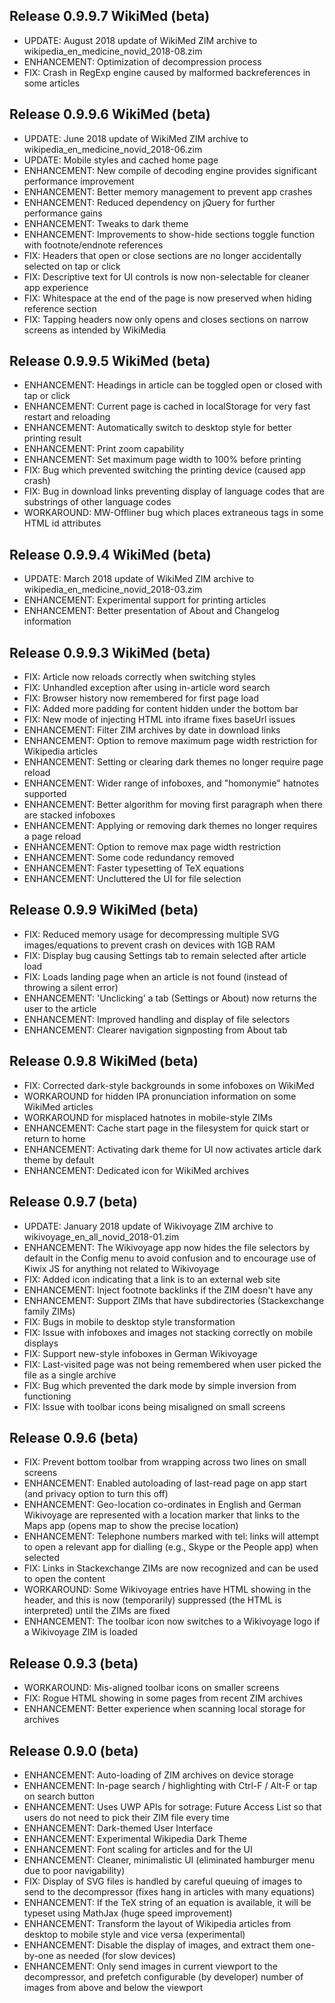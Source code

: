 ## Release 0.9.9.7 WikiMed (beta)
* UPDATE: August 2018 update of WikiMed ZIM archive to wikipedia_en_medicine_novid_2018-08.zim
* ENHANCEMENT: Optimization of decompression process
* FIX: Crash in RegExp engine caused by malformed backreferences in some articles

## Release 0.9.9.6 WikiMed (beta)
* UPDATE: June 2018 update of WikiMed ZIM archive to wikipedia_en_medicine_novid_2018-06.zim
* UPDATE: Mobile styles and cached home page
* ENHANCEMENT: New compile of decoding engine provides significant performance improvement
* ENHANCEMENT: Better memory management to prevent app crashes
* ENHANCEMENT: Reduced dependency on jQuery for further performance gains
* ENHANCEMENT: Tweaks to dark theme
* ENHANCEMENT: Improvements to show-hide sections toggle function with footnote/endnote references
* FIX: Headers that open or close sections are no longer accidentally selected on tap or click
* FIX: Descriptive text for UI controls is now non-selectable for cleaner app experience
* FIX: Whitespace at the end of the page is now preserved when hiding reference section
* FIX: Tapping headers now only opens and closes sections on narrow screens as intended by WikiMedia

## Release 0.9.9.5 WikiMed (beta)
* ENHANCEMENT: Headings in article can be toggled open or closed with tap or click
* ENHANCEMENT: Current page is cached in localStorage for very fast restart and reloading
* ENHANCEMENT: Automatically switch to desktop style for better printing result
* ENHANCEMENT: Print zoom capability
* ENHANCEMENT: Set maximum page width to 100% before printing
* FIX: Bug which prevented switching the printing device (caused app crash)
* FIX: Bug in download links preventing display of language codes that are substrings of other language codes
* WORKAROUND: MW-Offliner bug which places extraneous tags in some HTML id attributes

## Release 0.9.9.4 WikiMed (beta)
* UPDATE: March 2018 update of WikiMed ZIM archive to wikipedia_en_medicine_novid_2018-03.zim
* ENHANCEMENT: Experimental support for printing articles
* ENHANCEMENT: Better presentation of About and Changelog information

## Release 0.9.9.3 WikiMed (beta)
* FIX: Article now reloads correctly when switching styles
* FIX: Unhandled exception after using in-article word search
* FIX: Browser history now remembered for first page load
* FIX: Added more padding for content hidden under the bottom bar
* FIX: New mode of injecting HTML into iframe fixes baseUrl issues
* ENHANCEMENT: Filter ZIM archives by date in download links
* ENHANCEMENT: Option to remove maximum page width restriction for Wikipedia articles
* ENHANCEMENT: Setting or clearing dark themes no longer require page reload
* ENHANCEMENT: Wider range of infoboxes, and "homonymie" hatnotes supported
* ENHANCEMENT: Better algorithm for moving first paragraph when there are stacked infoboxes
* ENHANCEMENT: Applying or removing dark themes no longer requires a page reload
* ENHANCEMENT: Option to remove max page width restriction
* ENHANCEMENT: Some code redundancy removed
* ENHANCEMENT: Faster typesetting of TeX equations
* ENHANCEMENT: Uncluttered the UI for file selection

## Release 0.9.9 WikiMed (beta)
* FIX: Reduced memory usage for decompressing multiple SVG images/equations to prevent crash on devices with 1GB RAM
* FIX: Display bug causing Settings tab to remain selected after article load
* FIX: Loads landing page when an article is not found (instead of throwing a silent error)
* ENHANCEMENT: 'Unclicking' a tab (Settings or About) now returns the user to the article
* ENHANCEMENT: Improved handling and display of file selectors
* ENHANCEMENT: Clearer navigation signposting from About tab

## Release 0.9.8 WikiMed (beta)
* FIX: Corrected dark-style backgrounds in some infoboxes on WikiMed 
* WORKAROUND for hidden IPA pronunciation information on some WikiMed articles
* WORKAROUND for misplaced hatnotes in mobile-style ZIMs
* ENHANCEMENT: Cache start page in the filesystem for quick start or return to home
* ENHANCEMENT: Activating dark theme for UI now activates article dark theme by default
* ENHANCEMENT: Dedicated icon for WikiMed archives

## Release 0.9.7 (beta)
* UPDATE: January 2018 update of Wikivoyage ZIM archive to wikivoyage_en_all_novid_2018-01.zim
* ENHANCEMENT: The Wikivoyage app now hides the file selectors by default in the Config menu to avoid confusion and to encourage use of Kiwix JS for anything not related to Wikivoyage
* FIX: Added icon indicating that a link is to an external web site
* ENHANCEMENT: Inject footnote backlinks if the ZIM doesn't have any
* ENHANCEMENT: Support ZIMs that have subdirectories (Stackexchange family ZIMs)
* FIX: Bugs in mobile to desktop style transformation
* FIX: Issue with infoboxes and images not stacking correctly on mobile displays
* FIX: Support new-style infoboxes in German Wikivoyage
* FIX: Last-visited page was not being remembered when user picked the file as a single archive
* FIX: Bug which prevented the dark mode by simple inversion from functioning
* FIX: Issue with toolbar icons being misaligned on small screens

## Release 0.9.6 (beta)
* FIX: Prevent bottom toolbar from wrapping across two lines on small screens
* ENHANCEMENT: Enabled autoloading of last-read page on app start (and privacy option to turn this off)
* ENHANCEMENT: Geo-location co-ordinates in English and German Wikivoyage are represented with a location marker that links to the Maps app (opens map to show the precise location)
* ENHANCEMENT: Telephone numbers marked with tel: links will attempt to open a relevant app for dialling (e.g., Skype or the People app) when selected
* FIX: Links in Stackexchange ZIMs are now recognized and can be used to open the content
* WORKAROUND: Some Wikivoyage entries have HTML showing in the header, and this is now (temporarily) suppressed (the HTML is interpreted) until the ZIMs are fixed
* ENHANCEMENT: The toolbar icon now switches to a Wikivoyage logo if a Wikivoyage ZIM is loaded

## Release 0.9.3 (beta)
* WORKAROUND: Mis-aligned toolbar icons on smaller screens
* FIX: Rogue HTML showing in some pages from recent ZIM archives
* ENHANCEMENT: Better experience when scanning local storage for archives

## Release 0.9.0 (beta)
* ENHANCEMENT: Auto-loading of ZIM archives on device storage
* ENHANCEMENT: In-page search / highlighting with Ctrl-F / Alt-F or tap on search button
* ENHANCEMENT: Uses UWP APIs for sotrage: Future Access List so that users do not need to pick their ZIM file every time
* ENHANCEMENT: Dark-themed User Interface
* ENHANCEMENT: Experimental Wikipedia Dark Theme
* ENHANCEMENT: Font scaling for articles and for the UI
* ENHANCEMENT: Cleaner, minimalistic UI (eliminated hamburger menu due to poor navigability)
* FIX: Display of SVG files is handled by careful queuing of images to send to the decompressor (fixes hang in articles with many equations)
* ENHANCEMENT: If the TeX string of an equation is available, it will be typeset using MathJax (huge speed improvement)
* ENHANCEMENT: Transform the layout of Wikipedia articles from desktop to mobile style and vice versa (experimental)
* ENHANCEMENT: Disable the display of images, and extract them one-by-one as needed (for slow devices)
* ENHANCEMENT: Only send images in current viewport to the decompressor, and prefetch configurable (by developer) number of images from above and below the viewport
